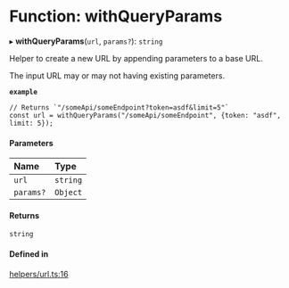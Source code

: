 # Function: withQueryParams

▸ **withQueryParams**(`url`, `params?`): `string`

Helper to create a new URL by appending parameters to a base URL.

The input URL may or may not having existing parameters.

**`example`**
```
// Returns `"/someApi/someEndpoint?token=asdf&limit=5"`
const url = withQueryParams("/someApi/someEndpoint", {token: "asdf", limit: 5});
```

#### Parameters

| Name | Type |
| :------ | :------ |
| `url` | `string` |
| `params?` | `Object` |

#### Returns

`string`

#### Defined in

[helpers/url.ts:16](https://github.com/coda/packs-sdk/blob/main/helpers/url.ts#L16)
